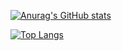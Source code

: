 [![Anurag's GitHub stats](https://github-readme-stats.vercel.app/api?username=eilifjohansen&show_icons=true&theme=dark)](https://github.com/eilifjohansen?tab=repositories)

[![Top Langs](https://github-readme-stats.vercel.app/api/top-langs/?username=eilifjohansen&theme=dark&hide=java,php)](https://github.com/eilifjohansen?tab=repositories)